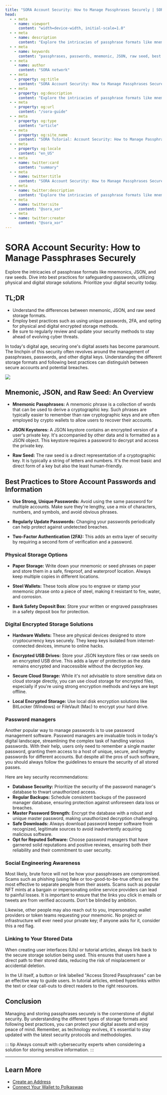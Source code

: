 ```yaml
---
title: "SORA Account Security: How to Manage Passphrases Securely | SORA Docs"
head:
  - - meta
    - name: viewport
      content: "width=device-width, initial-scale=1.0" 
  - - meta
    - name: description
      content: "Explore the intricacies of passphrase formats like mnemonics, JSON, and raw seeds. Dive into best practices for safeguarding passwords, utilizing physical and digital storage solutions. Prioritize your digital security today."
  - - meta
    - name: keywords
      content: "passphrases, passwords, mnemonic, JSON, raw seed, best practices, digital security, two-factor authentication, physical storage, digital storage, password managers, social engineering, user interfaces, security protocols"
  - - meta
    - name: author
      content: "SORA network"
  - - meta
    - property: og:title
      content: "SORA Account Security: How to Manage Passphrases Securely"
  - - meta
    - property: og:description
      content: "Explore the intricacies of passphrase formats like mnemonics, JSON, and raw seeds. Dive into best practices for safeguarding passwords, utilizing physical and digital storage solutions. Prioritize your digital security today."
  - - meta
    - property: og:url
      content: "/sora-guide"
  - - meta
    - property: og:type
      content: "article"
  - - meta
    - property: og:site_name
      content: "SORA Tutorial: Account Security: How to Manage Passphrases Securely"
  - - meta
    - property: og:locale
      content: "en_US"
  - - meta
    - name: twitter:card
      content: "summary"
  - - meta
    - name: twitter:title
      content: "SORA Account Security: How to Manage Passphrases Securely"
  - - meta
    - name: twitter:description
      content: "Explore the intricacies of passphrase formats like mnemonics, JSON, and raw seeds. Dive into best practices for safeguarding passwords, utilizing physical and digital storage solutions. Prioritize your digital security today."
  - - meta
    - name: twitter:site
      content: "@sora_xor"
  - - meta
    - name: twitter:creator
      content: "@sora_xor"
---
```


# SORA Account Security: How to Manage Passphrases Securely

Explore the intricacies of passphrase formats like mnemonics, JSON, and raw seeds. Dive into best practices for safeguarding passwords, utilizing physical and digital storage solutions. Prioritize your digital security today.

## TL;DR

- Understand the differences between mnemonic, JSON, and raw seed storage formats.
- Employ best practices such as using unique passwords, 2FA, and opting for physical and digital encrypted storage methods.
- Be sure to regularly review and update your security methods to stay ahead of evolving cyber threats.

In today's digital age, securing one's digital assets has become paramount. The linchpin of this security often revolves around the management of passphrases, passwords, and other digital keys. Understanding the different storage formats and following best practices can distinguish between secure accounts and potential breaches.

![](.gitbook/assets/sora-account-security.png)

## Mnemonic, JSON, and Raw Seed: An Overview

- **Mnemonic Passphrases:** A mnemonic phrase is a collection of words that can be used to derive a cryptographic key. Such phrases are typically easier to remember than raw cryptographic keys and are often employed by crypto wallets to allow users to recover their accounts.

- **JSON Keystores:** A JSON keystore contains an encrypted version of a user's private key. It's accompanied by other data and is formatted as a JSON object. This keystore requires a password to decrypt and access the private key.

- **Raw Seed:** The raw seed is a direct representation of a cryptographic key. It is typically a string of letters and numbers. It's the most basic and direct form of a key but also the least human-friendly.

## Best Practices to Store Account Passwords and Information

- **Use Strong, Unique Passwords:** Avoid using the same password for multiple accounts. Make sure they're lengthy, use a mix of characters, numbers, and symbols, and avoid obvious phrases.

- **Regularly Update Passwords:** Changing your passwords periodically can help protect against undetected breaches.

- **Two-Factor Authentication (2FA):** This adds an extra layer of security by requiring a second form of verification and a password.

### Physical Storage Options

- **Paper Storage:** Write down your mnemonic or seed phrases on paper and store them in a safe, fireproof, and waterproof location. Always keep multiple copies in different locations.

- **Steel Wallets:** These tools allow you to engrave or stamp your mnemonic phrase onto a piece of steel, making it resistant to fire, water, and corrosion.

- **Bank Safety Deposit Box:** Store your written or engraved passphrases in a safety deposit box for protection.

### Digital Encrypted Storage Solutions

- **Hardware Wallets:** These are physical devices designed to store cryptocurrency keys securely. They keep keys isolated from internet-connected devices, immune to online hacks.

- **Encrypted USB Drives:** Store your JSON keystore files or raw seeds on an encrypted USB drive. This adds a layer of protection as the data remains encrypted and inaccessible without the decryption key.

- **Secure Cloud Storage:** While it's not advisable to store sensitive data on cloud storage directly, you can use cloud storage for encrypted files, especially if you're using strong encryption methods and keys are kept offline.

- **Local Encrypted Storage:** Use local disk encryption solutions like BitLocker (Windows) or FileVault (Mac) to encrypt your hard drive.

### Password managers

Another popular way to manage passwords is to use password management software. Password managers are invaluable tools in today's digital landscape, streamlining the complex task of handling various passwords. With their help, users only need to remember a single master password, granting them access to a host of unique, secure, and lengthy passwords for different accounts. But despite all the pros of such software, you should always follow the guidelines to ensure the security of all stored passes.

Here are key security recommendations:

- **Database Security:** Prioritize the security of the password manager's database to thwart unauthorized access.
- **Regular Backups:** Schedule consistent backups of the password manager database, ensuring protection against unforeseen data loss or breaches.
- **Master Password Strength:** Encrypt the database with a robust and unique master password, making unauthorized decryption challenging.
- **Safe Downloads:** Always download password keeper software from recognized, legitimate sources to avoid inadvertently acquiring malicious software.
- **Opt for Reputed Software:** Choose password managers that have garnered solid reputations and positive reviews, ensuring both their reliability and their commitment to user security.

### Social Engineering Awareness

Most likely, brute force will not be how your passphrases are compromised. Scams such as phishing (using fake or too-good-to-be-true offers) are the most effective to separate people from their assets. Scams such as popular NFT mints at a bargain or impersonating online service providers can lead to painful losses.
It is important to ensure that the links you click in emails or tweets are from verified accounts. Don’t be blinded by ambition.

Likewise, other people may also reach out to you, impersonating wallet providers or token teams requesting your mnemonic. No project or infrastructure will ever need your private key; if anyone asks for it, consider this a red flag.

### Linking to Your Stored Data

When creating user interfaces (UIs) or tutorial articles, always link back to the secure storage solution being used. This ensures that users have a direct path to their stored data, reducing the risk of misplacement or accidental deletion.

In the UI itself, a button or link labelled "Access Stored Passphrases" can be an effective way to guide users. In tutorial articles, embed hyperlinks within the text or clear call-outs to direct readers to the right resources.

## Conclusion

Managing and storing passphrases securely is the cornerstone of digital security. By understanding the different types of storage formats and following best practices, you can protect your digital assets and enjoy peace of mind. Remember, as technology evolves, it's essential to stay updated with the latest security protocols and methodologies.

::: tip
Always consult with cybersecurity experts when considering a solution for storing sensitive information.
:::

---

## Learn More

- [Create an Address](./create-an-address)
- [Connect Your Wallet to Polkaswap](/polkaswap-connect-wallet.md)
